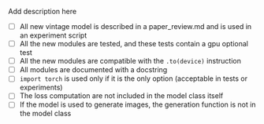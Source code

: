 Add description here


* [ ] All new vintage model is described in a paper_review.md and is used in an experiment script
* [ ] All the new modules are tested, and these tests contain a gpu optional test
* [ ] All the new modules are compatible with the `.to(device)` instruction
* [ ] All modules are documented with a docstring
* [ ] `import torch` is used only if it is the only option (acceptable in tests or experiments)
* [ ] The loss computation are not included in the model class itself
* [ ] If the model is used to generate images, the generation function is not in the model class
